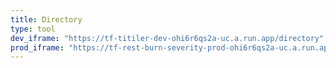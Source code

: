 ```yaml
---
title: Directory
type: tool
dev_iframe: "https://tf-titiler-dev-ohi6r6qs2a-uc.a.run.app/directory"
prod_iframe: "https://tf-rest-burn-severity-prod-ohi6r6qs2a-uc.a.run.app/directory"
---
```

